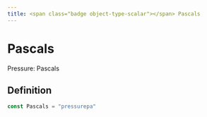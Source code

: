 ```yaml
---
title: <span class="badge object-type-scalar"></span> Pascals
---
```

# <span class="badge object-type-scalar"></span> Pascals

Pressure: Pascals

## Definition

```go
const Pascals = "pressurepa"
```

